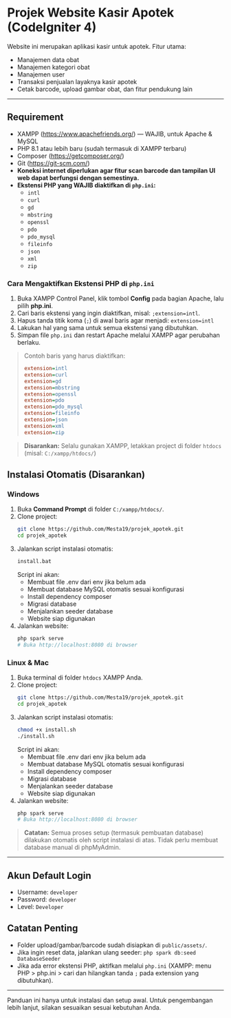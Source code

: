 # Projek Website Kasir Apotek (CodeIgniter 4)

Website ini merupakan aplikasi kasir untuk apotek. Fitur utama:

- Manajemen data obat
- Manajemen kategori obat
- Manajemen user
- Transaksi penjualan layaknya kasir apotek
- Cetak barcode, upload gambar obat, dan fitur pendukung lain

---

## Requirement

- XAMPP (https://www.apachefriends.org/) — WAJIB, untuk Apache & MySQL
- PHP 8.1 atau lebih baru (sudah termasuk di XAMPP terbaru)
- Composer (https://getcomposer.org/)
- Git (https://git-scm.com/)
- **Koneksi internet diperlukan agar fitur scan barcode dan tampilan UI web dapat berfungsi dengan semestinya.**
- **Ekstensi PHP yang WAJIB diaktifkan di `php.ini`:**
  - `intl`
  - `curl`
  - `gd`
  - `mbstring`
  - `openssl`
  - `pdo`
  - `pdo_mysql`
  - `fileinfo`
  - `json`
  - `xml`
  - `zip`

### Cara Mengaktifkan Ekstensi PHP di `php.ini`

1. Buka XAMPP Control Panel, klik tombol **Config** pada bagian Apache, lalu pilih **php.ini**.
2. Cari baris ekstensi yang ingin diaktifkan, misal: `;extension=intl`.
3. Hapus tanda titik koma (`;`) di awal baris agar menjadi: `extension=intl`
4. Lakukan hal yang sama untuk semua ekstensi yang dibutuhkan.
5. Simpan file `php.ini` dan restart Apache melalui XAMPP agar perubahan berlaku.

> Contoh baris yang harus diaktifkan:
> ```ini
> extension=intl
> extension=curl
> extension=gd
> extension=mbstring
> extension=openssl
> extension=pdo
> extension=pdo_mysql
> extension=fileinfo
> extension=json
> extension=xml
> extension=zip
> ```

> **Disarankan:** Selalu gunakan XAMPP, letakkan project di folder `htdocs` (misal: `C:/xampp/htdocs/`)

## Instalasi Otomatis (Disarankan)

### Windows

1. Buka **Command Prompt** di folder `C:/xampp/htdocs/`.
2. Clone project:
   ```bash
   git clone https://github.com/Mesta19/projek_apotek.git
   cd projek_apotek
   ```
3. Jalankan script instalasi otomatis:
   ```bat
   install.bat
   ```
   Script ini akan:
   - Membuat file .env dari env jika belum ada
   - Membuat database MySQL otomatis sesuai konfigurasi
   - Install dependency composer
   - Migrasi database
   - Menjalankan seeder database
   - Website siap digunakan
4. Jalankan website:
   ```bash
   php spark serve
   # Buka http://localhost:8080 di browser
   ```

### Linux & Mac

1. Buka terminal di folder `htdocs` XAMPP Anda.
2. Clone project:
   ```bash
   git clone https://github.com/Mesta19/projek_apotek.git
   cd projek_apotek
   ```
3. Jalankan script instalasi otomatis:
   ```bash
   chmod +x install.sh
   ./install.sh
   ```
   Script ini akan:
   - Membuat file .env dari env jika belum ada
   - Membuat database MySQL otomatis sesuai konfigurasi
   - Install dependency composer
   - Migrasi database
   - Menjalankan seeder database
   - Website siap digunakan
4. Jalankan website:
   ```bash
   php spark serve
   # Buka http://localhost:8080 di browser
   ```

> **Catatan:** Semua proses setup (termasuk pembuatan database) dilakukan otomatis oleh script instalasi di atas. Tidak perlu membuat database manual di phpMyAdmin.

---

## Akun Default Login

- Username: `developer`
- Password: `developer`
- Level: `Developer`

## Catatan Penting

- Folder upload/gambar/barcode sudah disiapkan di `public/assets/`.
- Jika ingin reset data, jalankan ulang seeder: `php spark db:seed DatabaseSeeder`
- Jika ada error ekstensi PHP, aktifkan melalui `php.ini` (XAMPP: menu PHP > php.ini > cari dan hilangkan tanda `;` pada extension yang dibutuhkan).

---

Panduan ini hanya untuk instalasi dan setup awal. Untuk pengembangan lebih lanjut, silakan sesuaikan sesuai kebutuhan Anda.

